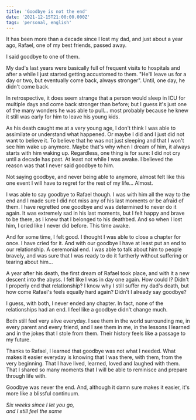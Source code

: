```yaml
---
title: 'Goodbye is not the end'
date: '2021-12-15T21:00:00.000Z'
tags: 'personal, english'
---
```


It has been more than a decade since I lost my dad, and just about a year ago, Rafael, one of my best friends, passed away. 

I said goodbye to one of them.

My dad's last years were basically full of frequent visits to hospitals and after a while I just started getting accustomed to them. "He'll leave us for a day or two, but eventually come back, always stronger". Until, one day, he didn't come back. 

In retrospective, it does seem strange that a person would sleep in ICU for multiple days and come back stronger than before; but I guess it's just one of the many wonders he was able to pull... most probably because he knew it still was early for him to leave his young kids. 

As his death caught me at a very young age, I don't think I was able to assimilate or understand what happened. Or maybe I did and I just did not want to believe it. To believe that he was not just sleeping and that I won't see him wake up anymore. Maybe that's why when I dream of him, it always starts with him waking up. Regardless, one thing is for sure: I did not cry until a decade has past. At least not while I was awake. I believed the reason was that I never said goodbye to him.

Not saying goodbye, and never being able to anymore, almost felt like this one event I will have to regret for the rest of my life... Almost. 

I was able to say goodbye to Rafael though. I was with him all the way to the end and I made sure I did not miss any of his last moments or be afraid of them. I have regretted one goodbye and was determined to never do it again. It was extremely sad in his last moments, but I felt happy and brave to be there, as I knew that I belonged to his deathbed. And so when I lost him, I cried like I never did before. This time awake.

And for some time, I felt good. I thought I was able to close a chapter for once. I have cried for it. And with our goodbye I have at least put an end to our relationship. A ceremonial end. I was able to talk about him to people bravely, and was sure that I was ready to do it furtherly without suffering or tearing about him...

A year after his death, the first dream of Rafael took place, and with it a new descent into the abyss. I felt like I was in day one again. How could I? Didn't I properly end that relationship? I know why I still suffer my dad's death, but how come Rafael's feels equally hard again? Didn't I already say goodbye?

I guess, with both, I never ended any chapter. In fact, none of the relationships had an end. I feel like a goodbye didn't change much. 

Both still feel very alive everyday. I see them in the world surrounding me, in every parent and every friend, and I see them in me, in the lessons I learned and in the jokes that I stole from them. Their history feels like a passage to my future. 

Thanks to Rafael, I learned that goodbye was not what I needed. What makes it easier everyday is knowing that I was there, with them, from the very beginning. That I have lived, learned, loved and laughed with them. That I shared so many moments that I will be able to reminisce and prepare through life with.

Goodbye was never the end. And, although it damn sure makes it easier, it's more like a blissful continuum.

_Six weeks since I let you go,_ </br>
_and I still feel the same_
